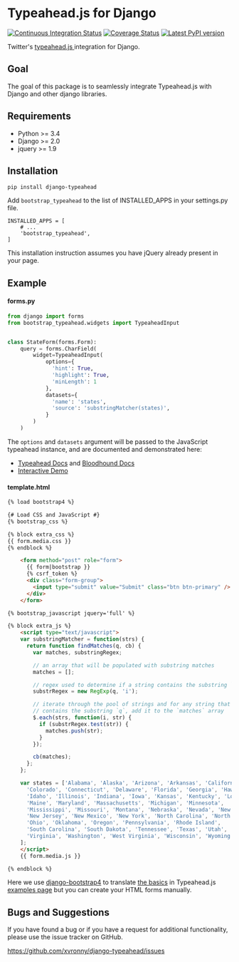 
# Typeahead.js for Django


[![Continuous Integration Status](https://travis-ci.org/xvronny/django-typeahead.svg?branch=master)](https://travis-ci.org/xvronny/django-typeahead)
[![Coverage Status](https://coveralls.io/repos/github/xvronny/django-typeahead/badge.svg?branch=master)](https://coveralls.io/github/xvronny/django-typeahead?branch=master)
[![Latest PyPI version](https://img.shields.io/pypi/v/django-typeahead.svg)](https://pypi.python.org/pypi/django-typeahead)

Twitter's [typeahead.js ](https://github.com/twitter/typeahead.js) integration for Django.


Goal
----

The goal of this package is to seamlessly integrate Typeahead.js with Django and other django libraries.


Requirements
------------

* Python >= 3.4
* Django >= 2.0
* jquery >= 1.9


Installation
------------

    pip install django-typeahead

Add `bootstrap_typeahead` to the list of INSTALLED_APPS in your settings.py file.

    INSTALLED_APPS = [
        # ...
        'bootstrap_typeahead',
    ]

This installation instruction assumes you have jQuery already present in your page.


Example
-------

#### forms.py

```python
from django import forms
from bootstrap_typeahead.widgets import TypeaheadInput


class StateForm(forms.Form):
    query = forms.CharField(
        widget=TypeaheadInput(
            options={
              'hint': True,
              'highlight': True,
              'minLength': 1
            },
            datasets={
              'name': 'states',
              'source': 'substringMatcher(states)',
            }
        )
    )
```

The `options` and `datasets` argument will be passed to the JavaScript typeahead instance,
and are documented and demonstrated here:

* [Typeahead Docs](https://github.com/twitter/typeahead.js/blob/master/doc/jquery_typeahead.md) and [Bloodhound Docs](https://github.com/twitter/typeahead.js/blob/master/doc/bloodhound.md)
* [Interactive Demo](https://twitter.github.io/typeahead.js/examples/)

#### template.html

```html
{% load bootstrap4 %}

{# Load CSS and JavaScript #}
{% bootstrap_css %}

{% block extra_css %}
{{ form.media.css }}
{% endblock %}

    <form method="post" role="form">
      {{ form|bootstrap }}
      {% csrf_token %}
      <div class="form-group">
        <input type="submit" value="Submit" class="btn btn-primary" />
      </div>
    </form>

{% bootstrap_javascript jquery='full' %}

{% block extra_js %}
    <script type="text/javascript">
    var substringMatcher = function(strs) {
      return function findMatches(q, cb) {
        var matches, substringRegex;

        // an array that will be populated with substring matches
        matches = [];

        // regex used to determine if a string contains the substring `q`
        substrRegex = new RegExp(q, 'i');

        // iterate through the pool of strings and for any string that
        // contains the substring `q`, add it to the `matches` array
        $.each(strs, function(i, str) {
          if (substrRegex.test(str)) {
            matches.push(str);
          }
        });

        cb(matches);
      };
    };

    var states = ['Alabama', 'Alaska', 'Arizona', 'Arkansas', 'California',
      'Colorado', 'Connecticut', 'Delaware', 'Florida', 'Georgia', 'Hawaii',
      'Idaho', 'Illinois', 'Indiana', 'Iowa', 'Kansas', 'Kentucky', 'Louisiana',
      'Maine', 'Maryland', 'Massachusetts', 'Michigan', 'Minnesota',
      'Mississippi', 'Missouri', 'Montana', 'Nebraska', 'Nevada', 'New Hampshire',
      'New Jersey', 'New Mexico', 'New York', 'North Carolina', 'North Dakota',
      'Ohio', 'Oklahoma', 'Oregon', 'Pennsylvania', 'Rhode Island',
      'South Carolina', 'South Dakota', 'Tennessee', 'Texas', 'Utah', 'Vermont',
      'Virginia', 'Washington', 'West Virginia', 'Wisconsin', 'Wyoming'
    ];
    </script>
    {{ form.media.js }}

{% endblock %}
```

Here we use [django-bootstrap4](https://github.com/zostera/django-bootstrap4) to translate [the basics](https://twitter.github.io/typeahead.js/examples/#the-basics) in Typeahead.js [examples page](https://twitter.github.io/typeahead.js/examples) but you can create your HTML forms manually.


Bugs and Suggestions
--------------------

If you have found a bug or if you have a request for additional functionality, please use the issue tracker on GitHub.

https://github.com/xvronny/django-typeahead/issues
